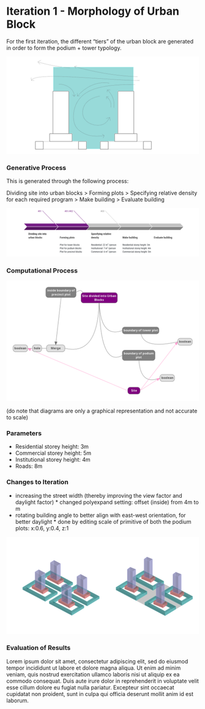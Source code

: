 # Iteration 1 - Morphology of Urban Block

For the first iteration, the different “tiers” of the urban block are generated in order to form the podium + tower typology.

![Urban block morphology and Street canyon](imgs/01streetcanyon.jpg)


### Generative Process

This is generated through the following process:

Dividing site into urban blocks > Forming plots > Specifying relative density for each required program > Make building > Evaluate building

![Generative process](imgs/01generativeprocess.PNG)

### Computational Process

![Computational process](imgs/01computationallogic1.png)

(do note that diagrams are only a graphical representation and not accurate to scale)

### Parameters

* Residential storey height: 3m
* Commercial storey height: 5m
* Institutional storey height: 4m
* Roads: 8m

### Changes to Iteration 

* increasing the street width (thereby improving the view factor and daylight factor)
      * changed polyexpand setting: offset (inside) from 4m to m
* rotating building angle to better align with east-west orientation, for better daylight
      * done by editing scale of primitive of both the podium plots: x:0.6, y:0.4, z:1
      
![Widening street width and Rotating building angle](imgs/01stwidthanglerotate.jpg)

### Evaluation of Results

Lorem ipsum dolor sit amet, consectetur adipiscing elit, sed do eiusmod tempor incididunt ut labore et dolore magna aliqua. Ut enim ad minim veniam, quis nostrud exercitation ullamco laboris nisi ut aliquip ex ea commodo consequat. Duis aute irure dolor in reprehenderit in voluptate velit esse cillum dolore eu fugiat nulla pariatur. Excepteur sint occaecat cupidatat non proident, sunt in culpa qui officia deserunt mollit anim id est laborum.
